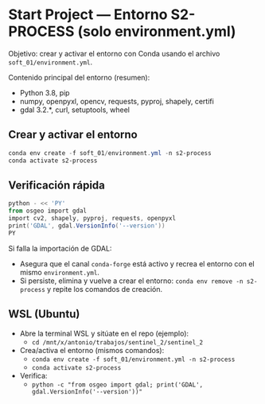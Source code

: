 # Start Project — Entorno S2-PROCESS (solo environment.yml)

Objetivo: crear y activar el entorno con Conda usando el archivo `soft_01/environment.yml`.

Contenido principal del entorno (resumen):
- Python 3.8, pip
- numpy, openpyxl, opencv, requests, pyproj, shapely, certifi
- gdal 3.2.*, curl, setuptools, wheel

## Crear y activar el entorno

```powershell
conda env create -f soft_01/environment.yml -n s2-process
conda activate s2-process
```

## Verificación rápida
```powershell
python - << 'PY'
from osgeo import gdal
import cv2, shapely, pyproj, requests, openpyxl
print('GDAL', gdal.VersionInfo('--version'))
PY
```

Si falla la importación de GDAL:
- Asegura que el canal `conda-forge` está activo y recrea el entorno con el mismo `environment.yml`.
- Si persiste, elimina y vuelve a crear el entorno: `conda env remove -n s2-process` y repite los comandos de creación.

## WSL (Ubuntu)
- Abre la terminal WSL y sitúate en el repo (ejemplo):
  - `cd /mnt/x/antonio/trabajos/sentinel_2/sentinel_2`
- Crea/activa el entorno (mismos comandos):
  - `conda env create -f soft_01/environment.yml -n s2-process`
  - `conda activate s2-process`
- Verifica:
  - `python -c "from osgeo import gdal; print('GDAL', gdal.VersionInfo('--version'))"`
